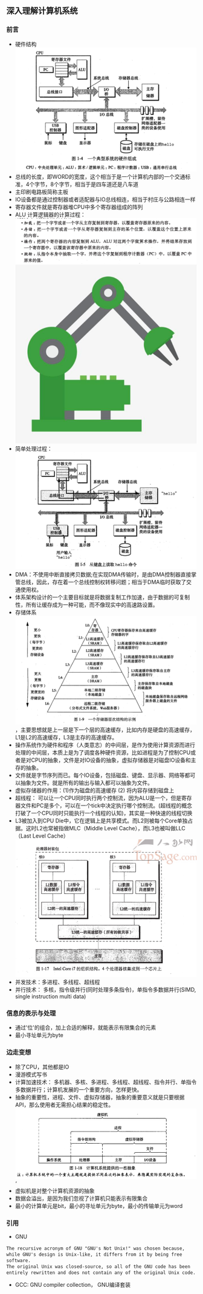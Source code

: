 ## 深入理解计算机系统
### 前言
* 硬件结构 ![image](./assets/20200902155349.png)
* 总线的长度，即WORD的宽度，这个相当于是一个计算机内部的一个交通标准，4个字节，8个字节，相当于是四车道还是八车道
* 主印刷电路板简称主板
* IO设备都是通过控制器或者适配器与IO总线相连，相当于村庄与公路相连一样
* 寄存器文件就是寄存器堆CPU中多个寄存器组成的阵列
* ALU 计算逻辑器的计算过程：![image](./assets/20200902183405.png) ![image](./assets/20200902184744.png) 
* 简单处理过程：![image](./assets/20200902184844.png)
* DMA：不使用中断直接拷贝数据;在实现DMA传输时，是由DMA控制器直接掌管总线，因此，存在着一个总线控制权转移问题；相当于DMA临时获取了交通使用权。
* 体系架构设计的一个主要目标就是将数据复制工作加速，由于数据的可复制性，所有让缓存成为一种可能，而不像现实中的高速路设置。
* 存储体系 ![image](./assets/20200902201219.png)，主要思想就是上一层是下一个层的高速缓存，比如内存是硬盘的高速缓存，L1是L2的高速缓存，L3是主存的高速缓存。
* 操作系统作为硬件和程序（人类意志）的中间层，是作为使用计算资源而进行处理的中间层，本质上是为了调度各种硬件资源，比如进程是为了控制CPU或者是对CPU的抽象，文件是对IO设备的抽象，虚拟存储器是对磁盘IO设备和主存的抽象。
* 文件就是字节序列而已。每个IO设备，包括磁盘、键盘、显示器、网络等都可以抽象为文件。就是所有的输出与输入都可以抽象为文件。
* 虚拟存储器的作用：(1)作为磁盘的高速缓存 (2) 将内容存储到磁盘上
* 超线程： 可以让一个CPU同时执行两个控制流，因为ALU是一个，但是寄存器文件和PC是多个，可以在一个tick中决定执行哪个控制流。(超线程的概念打破了一个CPU同时只能执行一个线程的认知)，其实是一种快速的线程切换
* L3被加入到CPU Die中，它在逻辑上是共享模式。而L2则被每个Core单独占据。这时L2也常被指做MLC（Middle Level Cache），而L3也被叫做LLC（Last Level Cache）![image](./assets/20200903102008.png)
* 并发技术：多进程、多线程、超线程
* 并行技术： 多核，指令级并行(同时处理多条指令)，单指令多数据并行(SIMD, single instruction multi data)
### 信息的表示与处理
* 通过'位'的组合，加上合适的解释，就能表示有限集合的元素
* 最小寻址单元为byte




### 边走变想
* 除了CPU，其他都是IO
* 漫游模式写书
* 计算加速技术： 多机器、多核、多进程、多线程、超线程、指令并行、单指令多数据并行；计算机发展的一个重要方向，怎样更快。
* 抽象的重要性，进程、文件、虚拟存储器，抽象的重要意义就是只要根据API，那么使用者无需担心结果的稳定性。![image](./assets/20200903103439.png)‘
* 虚拟机是对整个计算机资源的抽象
* 数据会溢出，是因为我们忽视了计算机只能表示有限集合
* 最小的计算单元是bit，最小的寻址单元为byte，最小的传输单元为word

### 引用
* GNU
```
The recursive acronym of GNU "GNU's Not Unix!" was chosen because, while GNU's design is Unix-like, it differs from it by being free software.
The original Unix was closed-source, so all of the GNU code has been entirely rewritten and does not contain any of the original Unix code.
```
* GCC: GNU compiler collection， GNU编译套装